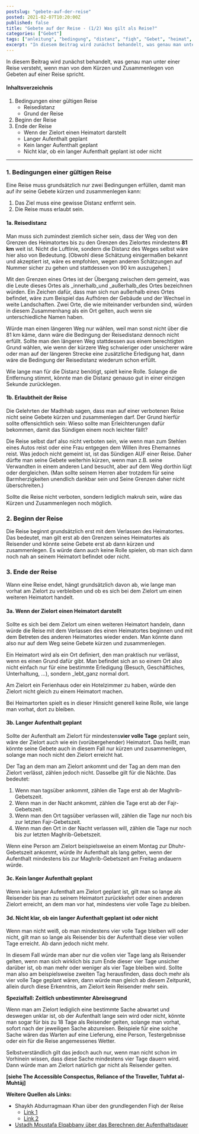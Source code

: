 ```yaml
---
postslug: "gebete-auf-der-reise"
posted: 2021-02-07T10:20:00Z
published: false
title: "Gebete auf der Reise - (1/2) Was gilt als Reise?"
categories: ["Gebet"]
tags: ["anleitung", "bedingung", "distanz", "fiqh", "Gebet", "heimat", "kürzen", "madhhab", "reise", "salah", "shafi", "zeit", "zusammenlegen"]
excerpt: "In diesem Beitrag wird zunächst behandelt, was genau man unter einer Reise versteht, wenn man von d..."
---
```


In diesem Beitrag wird zunächst behandelt, was genau man unter einer Reise versteht, wenn man von dem Kürzen und Zusammenlegen von Gebeten auf einer Reise spricht.

#### Inhaltsverzeichnis

1. Bedingungen einer gültigen Reise
    * Reisedistanz
    * Grund der Reise
2. Beginn der Reise
3. Ende der Reise
    * Wenn der Zielort einen Heimatort darstellt
    * Langer Aufenthalt geplant
    * Kein langer Aufenthalt geplant
    * Nicht klar, ob ein langer Aufenthalt geplant ist oder nicht

* * *

### 1\. Bedingungen einer gültigen Reise

Eine Reise muss grundsätzlich nur zwei Bedingungen erfüllen, damit man auf ihr seine Gebete kürzen und zusammenlegen kann:

1. Das Ziel muss eine gewisse Distanz entfernt sein.
2. Die Reise muss erlaubt sein.

#### 1a. Reisedistanz

Man muss sich zumindest ziemlich sicher sein, dass der Weg von den Grenzen des Heimatortes bis zu den Grenzen des Zielortes mindestens **81 km** weit ist. Nicht die Luftlinie, sondern die Distanz des Weges selbst wäre hier also von Bedeutung.
[Obwohl diese Schätzung einigermaßen bekannt und akzeptiert ist, wäre es empfohlen, wegen anderen Schätzungen auf Nummer sicher zu gehen und stattdessen von 90 km auszugehen.]

Mit den Grenzen eines Ortes ist der Übergang zwischen dem gemeint, was die Leute dieses Ortes als _innerhalb_und _außerhalb_des Ortes bezeichnen würden. Ein Zeichen dafür, dass man sich nun außerhalb eines Ortes befindet, wäre zum Beispiel das Aufhören der Gebäude und der Wechsel in weite Landschaften. Zwei Orte, die wie miteinander verbunden sind, würden in diesem Zusammenhang als ein Ort gelten, auch wenn sie unterschiedliche Namen haben.

Würde man einen längeren Weg nur wählen, weil man sonst nicht über die 81 km käme, dann wäre die Bedingung der Reisedistanz dennoch nicht erfüllt. Sollte man den längeren Weg stattdessen aus einem berechtigten Grund wählen, wie wenn der kürzere Weg schwieriger oder unsicherer wäre oder man auf der längeren Strecke eine zusätzliche Erledigung hat, dann wäre die Bedingung der Reisedistanz wiederum schon erfüllt.

Wie lange man für die Distanz benötigt, spielt keine Rolle. Solange die Entfernung stimmt, könnte man die Distanz genauso gut in einer einzigen Sekunde zurücklegen.

#### 1b. Erlaubtheit der Reise

Die Gelehrten der Madhhab sagen, dass man auf einer verbotenen Reise nicht seine Gebete kürzen und zusammenlegen darf. Der Grund hierfür sollte offensichtlich sein: Wieso sollte man Erleichterungen dafür bekommen, damit das Sündigen einem noch leichter fällt?

Die Reise selbst darf also nicht verboten sein, wie wenn man zum Stehlen eines Autos reist oder eine Frau entgegen dem Willen ihres Ehemannes reist. Was jedoch nicht gemeint ist, ist das Sündigen AUF einer Reise. Daher dürfte man seine Gebete weiterhin kürzen, wenn man z.B. seine Verwandten in einem anderen Land besucht, aber auf dem Weg dorthin lügt oder dergleichen. (Man sollte seinem Herren aber trotzdem für seine Barmherzigkeiten unendlich dankbar sein und Seine Grenzen daher nicht überschreiten.)

Sollte die Reise nicht verboten, sondern lediglich makruh sein, wäre das Kürzen und Zusammenlegen noch möglich.

### 2\. Beginn der Reise

Die Reise beginnt grundsätzlich erst mit dem Verlassen des Heimatortes. Das bedeutet, man gilt erst ab den Grenzen seines Heimatortes als Reisender und könnte seine Gebete erst ab dann kürzen und zusammenlegen. Es würde dann auch keine Rolle spielen, ob man sich dann noch nah an seinem Heimatort befindet oder nicht.

### 3\. Ende der Reise

Wann eine Reise endet, hängt grundsätzlich davon ab, wie lange man vorhat am Zielort zu verbleiben und ob es sich bei dem Zielort um einen weiteren Heimatort handelt.

#### 3a. Wenn der Zielort einen Heimatort darstellt

Sollte es sich bei dem Zielort um einen weiteren Heimatort handeln, dann würde die Reise mit dem Verlassen des einen Heimatortes beginnen und mit dem Betreten des anderen Heimatortes wieder enden. Man könnte dann also nur auf dem Weg seine Gebete kürzen und zusammenlegen.

Ein Heimatort wird als ein Ort definiert, den man praktisch nur verlässt, wenn es einen Grund dafür gibt. Man befindet sich an so einem Ort also nicht einfach nur für eine bestimmte Erledigung (Besuch, Geschäftliches, Unterhaltung, ...), sondern _lebt_ganz normal dort.

Am Zielort ein Ferienhaus oder ein Hotelzimmer zu haben, würde den Zielort nicht gleich zu einem Heimatort machen.

Bei Heimartorten spielt es in dieser Hinsicht generell keine Rolle, wie lange man vorhat, dort zu bleiben.

#### 3b. Langer Aufenthalt geplant

Sollte der Aufenthalt am Zielort für mindestens**vier volle Tage** geplant sein, wäre der Zielort auch wie ein (vorübergehender) Heimatort. Das heißt, man könnte seine Gebete auch in diesem Fall nur kürzen und zusammenlegen, solange man noch nicht den Zielort erreicht hat.

Der Tag an dem man am Zielort ankommt und der Tag an dem man den Zielort verlässt, zählen jedoch nicht. Dasselbe gilt für die Nächte. Das bedeutet:

1. Wenn man tagsüber ankommt, zählen die Tage erst ab der Maghrib-Gebetszeit.
2. Wenn man in der Nacht ankommt, zählen die Tage erst ab der Fajr-Gebetszeit.
3. Wenn man den Ort tagsüber verlassen will, zählen die Tage nur noch bis zur letzten Fajr-Gebetszeit.
4. Wenn man den Ort in der Nacht verlassen will, zählen die Tage nur noch bis zur letzten Maghrib-Gebetszeit.

Wenn eine Person am Zielort beispielsweise an einem Montag zur Dhuhr-Gebetszeit ankommt, würde ihr Aufenthalt als lang gelten, wenn der Aufenthalt mindestens bis zur Maghrib-Gebetszeit am Freitag andauern würde.

#### 3c. Kein langer Aufenthalt geplant

Wenn kein langer Aufenthalt am Zielort geplant ist, gilt man so lange als Reisender bis man zu seinem Heimatort zurückkehrt oder einen anderen Zielort erreicht, an dem man vor hat, mindestens vier volle Tage zu bleiben.

#### 3d. Nicht klar, ob ein langer Aufenthalt geplant ist oder nicht

Wenn man nicht weiß, ob man mindestens vier volle Tage bleiben will oder nicht, gilt man so lange als Reisender bis der Aufenthalt diese vier vollen Tage erreicht. Ab dann jedoch nicht mehr.

In diesem Fall würde man aber nur die vollen vier Tage lang als Reisender gelten, wenn man sich wirklich bis zum Ende dieser vier Tage unsicher darüber ist, ob man mehr oder weniger als vier Tage bleiben wird. Sollte man also am beispielsweise zweiten Tag herausfinden, dass doch mehr als vier volle Tage geplant wären, dann würde man gleich ab diesem Zeitpunkt, allein durch diese Erkenntnis, am Zielort kein Reisender mehr sein.

**Spezialfall: Zeitlich unbestimmter Abreisegrund**

Wenn man am Zielort lediglich eine bestimmte Sache abwartet und deswegen unklar ist, ob der Aufenthalt lange sein wird oder nicht, könnte man sogar für bis zu 18 Tage als Reisender gelten, solange man vorhat, sofort nach der jeweiligen Sache abzureisen. Beispiele für eine solche Sache wären das Warten auf eine Lieferung, eine Person, Testergebnisse oder ein für die Reise angemessenes Wetter.

Selbstverständlich gilt das jedoch auch nur, wenn man nicht schon im Vorhinein wissen, dass diese Sache mindestens vier Tage dauern wird. Dann würde man am Zielort natürlich gar nicht als Reisender gelten.

**[siehe The Accessible Conspectus, Reliance of the Traveller, Tuhfat al-Muhtāj]**

**Weitere Quellen als Links:**

* Shaykh Abdurragmaan Khan über den grundlegenden Fiqh der Reise
    * [Link 1](https://seekersguidance.org/answers/shafii-fiqh/what-are-the-rules-of-travel-according-to-the-shafii-school/)
    * [Link 2](https://seekersguidance.org/answers/shafii-fiqh/traveler-allowed-shorten-hi-prayers-shafii/)
* [Ustadh Moustafa Elqabbany über das Berechnen der Aufenthaltsdauer](https://islamqa.org/shafii/qibla-shafii/33567)